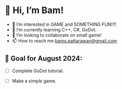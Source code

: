 # 👋 Hi, I’m Bam!
- 👀 I’m interested in GAME and SOMETHING FUN!!!!
- 🌱 I’m currently learning C++, C#, GoDot.
- 👾 I’m looking to collaborate on small game!
- 📫 How to reach me bams.pattarawan@gmail.com

## 🌈 Goal for August 2024:
- [ ] Complete GoDot tutorial.
- [ ] Make a simple game.


<!---
bams-pspss/bams-pspss is a ✨ special ✨ repository because its `README.md` (this file) appears on your GitHub profile.
You can click the Preview link to take a look at your changes.
--->
